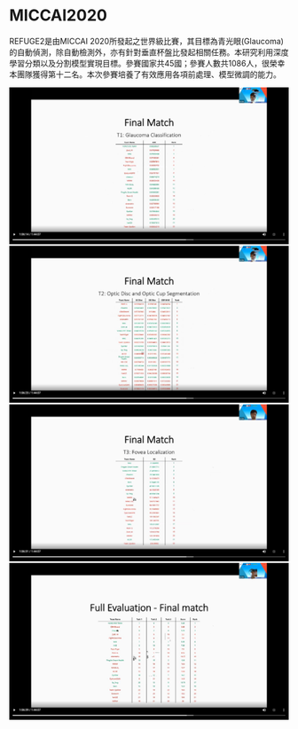 # MICCAI2020

REFUGE2是由MICCAI 2020所發起之世界級比賽，其目標為青光眼(Glaucoma)的自動偵測，除自動檢測外，亦有針對垂直杯盤比發起相關任務。本研究利用深度學習分類以及分割模型實現目標。參賽國家共45國；參賽人數共1086人，很榮幸本團隊獲得第十二名。本次參賽培養了有效應用各項前處理、模型微調的能力。

![image](https://github.com/yared612/MICCAI2020/blob/main/git_figure/12868509344877.jpg)
![image](https://github.com/yared612/MICCAI2020/blob/main/git_figure/12868510803984.jpg)
![image](https://github.com/yared612/MICCAI2020/blob/main/git_figure/12868514103823.jpg)
![image](https://github.com/yared612/MICCAI2020/blob/main/git_figure/12868516455662.jpg)

